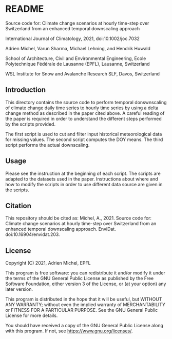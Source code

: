 # README

Source code for:
Climate change scenarios at hourly time-step over Switzerland
from an enhanced temporal downscaling approach

International Journal of Climatology, 2021, doi:10.1002/joc.7032

Adrien Michel, Varun Sharma, Michael Lehning, and Hendrik Huwald

School of Architecture, Civil and Environmental Engineering, Ecole Polytechnique
Fédérale de Lausanne (EPFL), Lausanne, Switzerland

WSL Institute for Snow and Avalanche Research SLF, Davos, Switzerland

## Introduction
This directory contains the source code to perform temporal donswnscaling of
climate change daily time series to hourly time series by using a delta change
method as described in the paper cited above. A careful reading of the paper is required
in order to understand the different steps performed by the scripts provided.

The first script is used to cut and filter input historical meteorological
data for missing values. The second script computes the DOY means.
The third script performs the actual downscaling.

## Usage
Please see the instruction at the beginning of each script. The scripts are
adapted to the datasets used in the paper. Instructions about where and how to
modify the scripts in order to use different data source are given in the scripts.

## Citation
This repository should be cited as:
Michel, A., 2021. Source code for: Climate change scenarios at hourly time-step
over Switzerland from an enhanced temporal downscaling approach. EnviDat.
doi:10.16904/envidat.203.

## License
Copyright (C) 2021, Adrien Michel, EPFL

This program is free software: you can redistribute it and/or modify
it under the terms of the GNU General Public License as published by
the Free Software Foundation, either version 3 of the License, or
(at your option) any later version.

This program is distributed in the hope that it will be useful,
but WITHOUT ANY WARRANTY; without even the implied warranty of
MERCHANTABILITY or FITNESS FOR A PARTICULAR PURPOSE. See the
GNU General Public License for more details.

You should have received a copy of the GNU General Public License
along with this program. If not, see <https://www.gnu.org/licenses/>.
